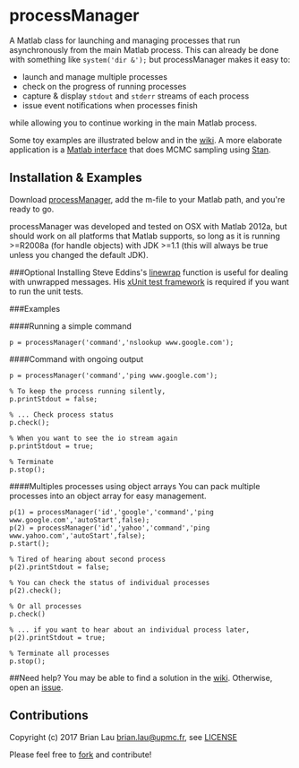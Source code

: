 # processManager

A Matlab class for launching and managing processes that run asynchronously from the main Matlab process. This can already be done with something like `system('dir &');` but processManager makes it easy to:

* launch and manage multiple processes
* check on the progress of running processes
* capture & display `stdout` and `stderr` streams of each process
* issue event notifications when processes finish

while allowing you to continue working in the main Matlab process.

Some toy examples are illustrated below and in the [wiki](https://github.com/brian-lau/MatlabProcessManager/wiki). A more elaborate application is a [Matlab interface](https://github.com/brian-lau/MatlabStan) that does MCMC sampling using [Stan](http://mc-stan.org/).

## Installation & Examples
Download [processManager](https://github.com/brian-lau/MatlabProcessManager/archive/master.zip), add the m-file to your Matlab path, and you're ready to go.

processManager was developed and tested on OSX with Matlab 2012a, but should work on all platforms that Matlab supports, so long as it is running >=R2008a (for handle objects) with JDK >=1.1 (this will always be true unless you changed the default JDK).

###Optional
Installing Steve Eddins's [linewrap](http://www.mathworks.com/matlabcentral/fileexchange/9909-line-wrap-a-string) function is useful for dealing with unwrapped messages. His [xUnit test framework](http://www.mathworks.com/matlabcentral/fileexchange/22846-matlab-xunit-test-framework) is required if you want to run the unit tests.

###Examples

####Running a simple command
```
p = processManager('command','nslookup www.google.com');
```

####Command with ongoing output
```
p = processManager('command','ping www.google.com');

% To keep the process running silently,
p.printStdout = false;

% ... Check process status
p.check();

% When you want to see the io stream again
p.printStdout = true;

% Terminate
p.stop();
```

####Multiples processes using object arrays
You can pack multiple processes into an object array for easy management.
```
p(1) = processManager('id','google','command','ping www.google.com','autoStart',false);
p(2) = processManager('id','yahoo','command','ping www.yahoo.com','autoStart',false);
p.start();

% Tired of hearing about second process
p(2).printStdout = false;

% You can check the status of individual processes
p(2).check();

% Or all processes
p.check()

% ... if you want to hear about an individual process later,
p(2).printStdout = true;

% Terminate all processes
p.stop();
```

##Need help?
You may be able to find a solution in the [wiki](https://github.com/brian-lau/MatlabProcessManager/wiki/Potential-gotchas). Otherwise, open an [issue](https://github.com/brian-lau/MatlabProcessManager/issues).

Contributions
--------------------------------
Copyright (c) 2017 Brian Lau [brian.lau@upmc.fr](mailto:brian.lau@upmc.fr), see [LICENSE](https://github.com/brian-lau/MatlabProcessManager/blob/master/LICENSE.txt)

Please feel free to [fork](https://github.com/brian-lau/MatlabProcessManager/fork) and contribute!
